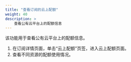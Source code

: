 ```yaml
---
title: "查看订阅的云上配额"
weight: 40
description: >
    查看公有云平台上的配额信息
---
```


该功能用于查看公有云平台上的配额信息。

1. 在订阅详情页面，单击“云上配额”页签，进入云上配额页面。
2. 查看不同资源的配额使用情况。